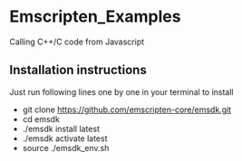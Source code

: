 # Emscripten_Examples

Calling C++/C code from Javascript

## Installation instructions

Just run following lines one by one in your terminal to install

  - git clone https://github.com/emscripten-core/emsdk.git
  - cd emsdk
  - ./emsdk install latest
  - ./emsdk activate latest
  - source ./emsdk_env.sh
  
